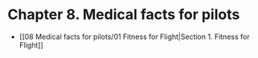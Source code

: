 # Chapter 8. Medical facts for pilots

- [[08 Medical facts for pilots/01 Fitness for Flight|Section 1. Fitness for Flight]]